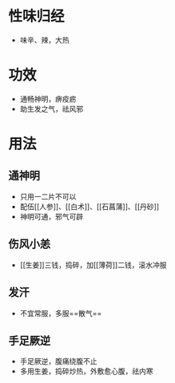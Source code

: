 # 性味归经
- 味辛、辣，大热
# 功效
- 通畅神明，痹疫疬
- 助生发之气，祛风邪
# 用法
## 通神明
- 只用一二片不可以
- 配伍[[人参]]、[[白术]]、[[石菖蒲]]、[[丹砂]]
- 神明可通，邪气可辟
## 伤风小恙
- [[生姜]]三钱，捣碎，加[[薄荷]]二钱，滚水冲服
## 发汗
- 不宜常服，多服==散气==
## 手足厥逆
- 手足厥逆，腹痛绕腹不止
- 多用生姜，捣碎炒热，外敷愈心腹，祛内寒
